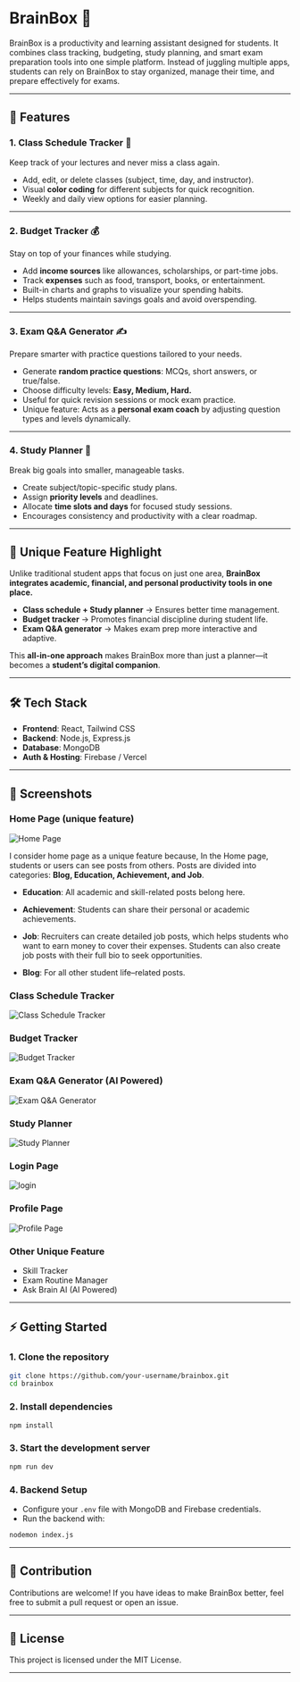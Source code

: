 # BrainBox 🧠

BrainBox is a productivity and learning assistant designed for students. It combines class tracking, budgeting, study planning, and smart exam preparation tools into one simple platform. Instead of juggling multiple apps, students can rely on BrainBox to stay organized, manage their time, and prepare effectively for exams.

---

## 🚀 Features

### 1. Class Schedule Tracker 📅

Keep track of your lectures and never miss a class again.

* Add, edit, or delete classes (subject, time, day, and instructor).
* Visual **color coding** for different subjects for quick recognition.
* Weekly and daily view options for easier planning.

---

### 2. Budget Tracker 💰

Stay on top of your finances while studying.

* Add **income sources** like allowances, scholarships, or part-time jobs.
* Track **expenses** such as food, transport, books, or entertainment.
* Built-in charts and graphs to visualize your spending habits.
* Helps students maintain savings goals and avoid overspending.

---

### 3. Exam Q\&A Generator ✍️

Prepare smarter with practice questions tailored to your needs.

* Generate **random practice questions**: MCQs, short answers, or true/false.
* Choose difficulty levels: **Easy, Medium, Hard.**
* Useful for quick revision sessions or mock exam practice.
* Unique feature: Acts as a **personal exam coach** by adjusting question types and levels dynamically.

---

### 4. Study Planner 📝

Break big goals into smaller, manageable tasks.

* Create subject/topic-specific study plans.
* Assign **priority levels** and deadlines.
* Allocate **time slots and days** for focused study sessions.
* Encourages consistency and productivity with a clear roadmap.

---

## 🌟 Unique Feature Highlight

Unlike traditional student apps that focus on just one area, **BrainBox integrates academic, financial, and personal productivity tools in one place.**

* **Class schedule + Study planner** → Ensures better time management.
* **Budget tracker** → Promotes financial discipline during student life.
* **Exam Q\&A generator** → Makes exam prep more interactive and adaptive.

This **all-in-one approach** makes BrainBox more than just a planner—it becomes a **student’s digital companion**.

---

## 🛠️ Tech Stack

* **Frontend**: React, Tailwind CSS
* **Backend**: Node.js, Express.js
* **Database**: MongoDB
* **Auth & Hosting**: Firebase / Vercel

---

## 📸 Screenshots 

### Home Page (unique feature)
![Home Page](https://i.ibb.co.com/vxtYCWSZ/Screenshot-2025-09-04-123758.png)

I consider home page as a unique feature because, In the Home page, students or users can see posts from others. Posts are divided into categories: **Blog, Education, Achievement, and Job**.

* **Education**: All academic and skill-related posts belong here.

* **Achievement**: Students can share their personal or academic achievements.

* **Job**: Recruiters can create detailed job posts, which helps students who want to earn money to cover their expenses. Students can also create job posts with their full bio to seek opportunities.

* **Blog**: For all other student life–related posts.

### Class Schedule Tracker
![Class Schedule Tracker](https://i.ibb.co.com/XZLCxhw6/class-schedule.png)

### Budget Tracker
![Budget Tracker](https://i.ibb.co.com/RGXwkYb9/budget-tracker.png)

### Exam Q&A Generator (AI Powered)
![Exam Q&A Generator](https://i.ibb.co.com/5gk1d03D/examqa.png)

### Study Planner
![Study Planner](https://i.ibb.co.com/prx8Vv76/study-Planner.png)

### Login Page
![login](https://i.ibb.co.com/tTtDPhMX/Screenshot-2025-09-04-124537.png)

### Profile Page
![Profile Page](https://i.ibb.co.com/qYMMNQjn/Screenshot-2025-09-04-124455.png)

### Other Unique Feature

* Skill Tracker
* Exam Routine Manager
* Ask Brain AI (AI Powered)

---

## ⚡ Getting Started

### 1. Clone the repository

```bash
git clone https://github.com/your-username/brainbox.git
cd brainbox
```

### 2. Install dependencies

```bash
npm install
```

### 3. Start the development server

```bash
npm run dev
```

### 4. Backend Setup

* Configure your `.env` file with MongoDB and Firebase credentials.
* Run the backend with:

```bash
nodemon index.js
```

---

## 🤝 Contribution

Contributions are welcome! If you have ideas to make BrainBox better, feel free to submit a pull request or open an issue.

---

## 📜 License

This project is licensed under the MIT License.

---
